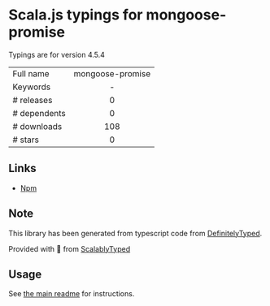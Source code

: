 
# Scala.js typings for mongoose-promise

Typings are for version 4.5.4



|                    |                 |
| ------------------ | :-------------: |
| Full name          | mongoose-promise |
| Keywords           | - |
| # releases         | 0 |
| # dependents       | 0 |
| # downloads        | 108 |
| # stars            | 0 |

## Links
- [Npm](https://www.npmjs.com/package/mongoose-promise)
    


## Note
This library has been generated from typescript code from [DefinitelyTyped](https://definitelytyped.org).

Provided with :purple_heart: from [ScalablyTyped](https://github.com/oyvindberg/ScalablyTyped)

## Usage
See [the main readme](../../readme.md) for instructions.


